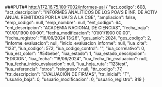 	
###PUT##
http://172.16.75.100:7002/informes-uai
{
	"act_codigo": 608,
	"act_descripcion": "INFORMES ANALÍTICOS DE LOS POA'S E INF. DE ACTIV ANUAL REMITIDOS POR LA UAI´S A LA CGE",
	"ampliacion": false,
	"emp_codigo": null,
	"emp_nombre": null,
	"ent_codigo": 64,
	"ent_descripcion": "ACADEMIA NACIONAL DE CIENCIAS",
	"fecha_baja": "01/01/1900 00:00",
	"fecha_modificacion": "01/01/1900 00:00",
	"fecha_registro": "18/06/2024 13:26",
	"ges_anio": 2024,
	"ges_codigo": 2,
	"informe_evaluacion": null,
	"inicio_evaluacion_informe": null,
	"iua_cite": "123",
	"iua_codigo": 572,
	"iua_codigo_control": "",
	"iua_correlativo": 0,
	"iua_est_color": "#54bebe",
	"iua_estado": 1,
	"iua_estado_descripcion": "EDICION",
	"iua_fecha": "18/06/2024",
	"iua_fecha_fin_evaluacion": null,
	"iua_fecha_inicio_evaluacion": null,
	"iua_hoja_ruta": "123test",
	"iua_referencia": "otros",
	"reingreso": null,
	"ttr_codigo": 77,
	"ttr_descripcion": "EVALUACIÓN DE FIRMAS",
	"ttr_inicial": "T",
	"usuario_baja": 0,
	"usuario_modificacion": 0,
	"usuario_registro": 819
}
